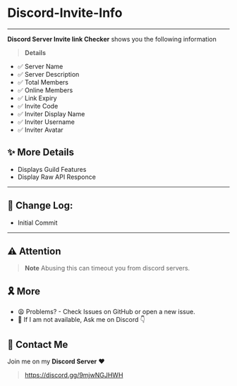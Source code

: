 # Discord-Invite-Info
---
**Discord Server Invite link Checker** shows you the following information
> **Details**
- ✅ Server Name
- ✅ Server Description
- ✅ Total Members
- ✅ Online Members
- ✅ Link Expiry
- ✅ Invite Code
- ✅ Inviter Display Name
- ✅ Inviter Username
- ✅ Inviter Avatar

## ✨ More Details
- Displays Guild Features
- Display Raw API Responce

---

## 📜 Change Log:
- Initial Commit

---

## ⚠️ Attention
> **Note**
> Abusing this can timeout you from discord servers.

## 🎗️ More
- 😩 Problems? - Check Issues on GitHub or open a new issue.
- 🚫 If I am not available, Ask me on Discord 👇

## 💬 Contact Me
Join me on my **Discord Server** ❤️
> https://discord.gg/9mjwNGJHWH
